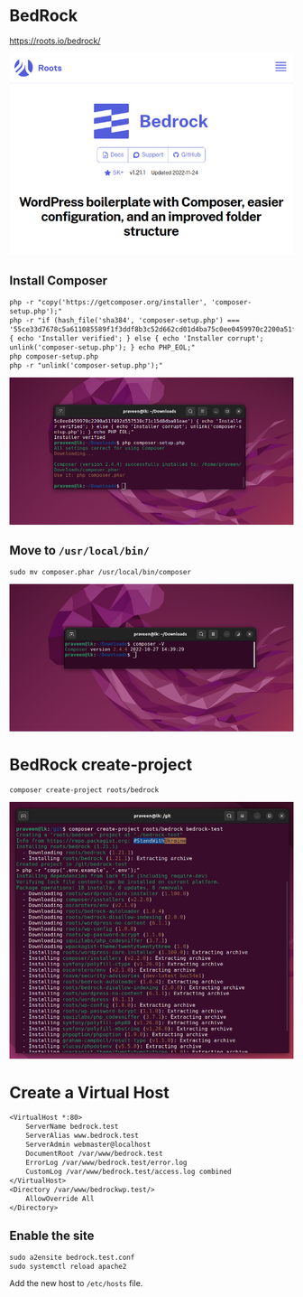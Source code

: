 # BedRock

https://roots.io/bedrock/

![](bedrock.png)

## Install Composer

```
php -r "copy('https://getcomposer.org/installer', 'composer-setup.php');"
php -r "if (hash_file('sha384', 'composer-setup.php') === '55ce33d7678c5a611085589f1f3ddf8b3c52d662cd01d4ba75c0ee0459970c2200a51f492d557530c71c15d8dba01eae') { echo 'Installer verified'; } else { echo 'Installer corrupt'; unlink('composer-setup.php'); } echo PHP_EOL;"
php composer-setup.php
php -r "unlink('composer-setup.php');"
```
![](composer-install.png)

## Move to `/usr/local/bin/`

```
sudo mv composer.phar /usr/local/bin/composer
```

![](composer-V.png)

# BedRock create-project

```
composer create-project roots/bedrock
```

![](bedrock-test.png)

# Create a Virtual Host

```
<VirtualHost *:80>
    ServerName bedrock.test
    ServerAlias www.bedrock.test 
    ServerAdmin webmaster@localhost
    DocumentRoot /var/www/bedrock.test
    ErrorLog /var/www/bedrock.test/error.log
    CustomLog /var/www/bedrock.test/access.log combined
</VirtualHost>
<Directory /var/www/bedrockwp.test/>
	AllowOverride All
</Directory>
```

## Enable the site

```
sudo a2ensite bedrock.test.conf
sudo systemctl reload apache2
```

Add the new host to `/etc/hosts` file.
